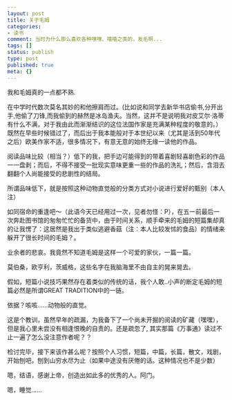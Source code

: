 ```yaml
---
layout: post
title: 关于毛姆
categories:
- 读书
comment: 当时为什么那么喜欢各种嘿嘿、嘻嘻之类的，发毛啊... 
tags: []
status: publish
type: post
published: true
meta: {}
---
```

我和毛姆真的一点都不熟.

在中学时代数次莫名其妙的和他擦肩而过。(比如说和同学去新华书店偷书,分开出手,他偷了刀锋,而我偷到的赫然是冰岛渔夫。当然，这并不是说明我对皮艾尔·洛蒂有什么不满，对于我由此而渐渐结识的这位法国作家是充满某种程度的敬意的。）既然在早些时候错过了，而后出于我本能般对于本世纪以来（尤其是活到50年代之后）欧美作家不适，很多情况下，有意无意的始终无缘一读他的作品。

阅读品味比较（相当？）低下的我，把手边可能得到的带着喜剧轻喜剧色彩的作品一一盘剥；而后，不得不接受一批现实意味更重一些的作品的洗礼；然后，含泪去翻翻个人尚能接受的悲剧性的结局。


所谓品味低下，就是按照这种动物直觉般的分类方式对小说进行爱好的甄别（本人注）

如同宿命的重逢吧～（此语今天已经用过一次，见者勿怪：P），在五一前最后一次奔赴图书馆的匆匆忙忙的备货中，由于时间关系，顺手牵来的毛姆的短篇集却真的让我愣了：这居然是我出于类似逃避香菇（注：本人比较发怵的食品）的情绪来躲开了很长时间的毛姆？。

业余者的悲哀。我竟然不知道毛姆是这样一个可爱的家伙，一篇一篇。

莫伯桑，欧亨利，茨威格，这些名字在我脑海里不由自主的晃来晃去。

假如，短篇小说技巧果然存在着类似的传统的话，我个人敢..小声的断定毛姆的短篇必然是所谓GREAT TRADITION中的一链。

依据？咳咳......动物般的直觉。

这是个教训，虽然早年的疏漏，为我备下了一个尚未开掘的阅读的矿藏（嘿嘿），但是我心里未尝没有相逢恨晚的自责的。还是疏忽了, 其实那篇《万事通》读过不止一遍了怎么没注意作者呢？？

检讨完毕，接下来该作甚么呢？按照个人习惯，短篇，中篇，长篇，散文，戏剧，开始刨吧，刨到山穷水尽为止（如果中途没有厌倦的话。这种情况也不是少数）

嗯，结语，感谢上帝，创造出如此多的优秀的人。阿门。

嗯，睡觉......
